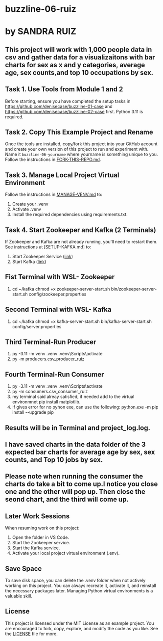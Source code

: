 # buzzline-06-ruiz
# by SANDRA RUIZ

## This project will work with 1,000 people data in csv and gather data for a visualizaitons with bar charts for sex as x and y categories, average age, sex counts,and top 10 occupations by sex.


## Task 1. Use Tools from Module 1 and 2

Before starting, ensure you have completed the setup tasks in <https://github.com/denisecase/buzzline-01-case> and <https://github.com/denisecase/buzzline-02-case> first. 
Python 3.11 is required. 

## Task 2. Copy This Example Project and Rename

Once the tools are installed, copy/fork this project into your GitHub account
and create your own version of this project to run and experiment with.
Name it `buzzline-06-yourname` where yourname is something unique to you.
Follow the instructions in [FORK-THIS-REPO.md](https://github.com/denisecase/buzzline-01-case/blob/main/docs/FORK-THIS-REPO.md).
    

## Task 3. Manage Local Project Virtual Environment

Follow the instructions in [MANAGE-VENV.md](https://github.com/denisecase/buzzline-01-case/blob/main/docs/MANAGE-VENV.md) to:
1. Create your .venv
2. Activate .venv
3. Install the required dependencies using requirements.txt.

## Task 4. Start Zookeeper and Kafka (2 Terminals)

If Zookeeper and Kafka are not already running, you'll need to restart them.
See instructions at [SETUP-KAFKA.md] to:

1. Start Zookeeper Service ([link](https://github.com/denisecase/buzzline-02-case/blob/main/docs/SETUP-KAFKA.md#step-7-start-zookeeper-service-terminal-1))
2. Start Kafka ([link](https://github.com/denisecase/buzzline-02-case/blob/main/docs/SETUP-KAFKA.md#step-8-start-kafka-terminal-2))

## Fist Terminal with WSL- Zookeeper
1. cd ~/kafka
chmod +x zookeeper-server-start.sh
bin/zookeeper-server-start.sh config/zookeeper.properties

## Second Terminal with WSL- Kafka
1. cd ~/kafka
chmod +x kafka-server-start.sh
bin/kafka-server-start.sh config/server.properties

## Third Terminal-Run Producer
1. py -3.11 -m venv .venv
.venv\Scripts\activate
2. py -m producers.csv_producer_ruiz

## Fourth Terminal-Run Consumer
1. py -3.11 -m venv .venv
.venv\Scripts\activate
2. py -m consumers.csv_consumer_ruiz
3. my terminal said alreay satisfied, if needed add to the virtual environmnet pip install matplotlib.
4. If gives error for no pyhon exe, can use the following: python.exe -m pip install --upgrade pip

## Results will be in Terminal and project_log.log.
## I have saved charts in the data folder of the 3 expected bar charts for average age by sex, sex counts, and Top 10 jobs by sex.
## Please note when running the consumer the charts do take a bit to come up.I notice you close one and the other will pop up. Then close the seond chart, and the third will come up.


## Later Work Sessions
When resuming work on this project:
1. Open the folder in VS Code. 
2. Start the Zookeeper service.
3. Start the Kafka service.
4. Activate your local project virtual environment (.env).

## Save Space
To save disk space, you can delete the .venv folder when not actively working on this project.
You can always recreate it, activate it, and reinstall the necessary packages later. 
Managing Python virtual environments is a valuable skill. 

## License
This project is licensed under the MIT License as an example project. 
You are encouraged to fork, copy, explore, and modify the code as you like. 
See the [LICENSE](LICENSE.txt) file for more.

